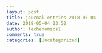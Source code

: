 ```yaml
---
layout: post
title: journal entries 2018-05-04
date: 2018-05-04 23:50
author: techenomics1
comments: true
categories: [Uncategorized]
---
```

